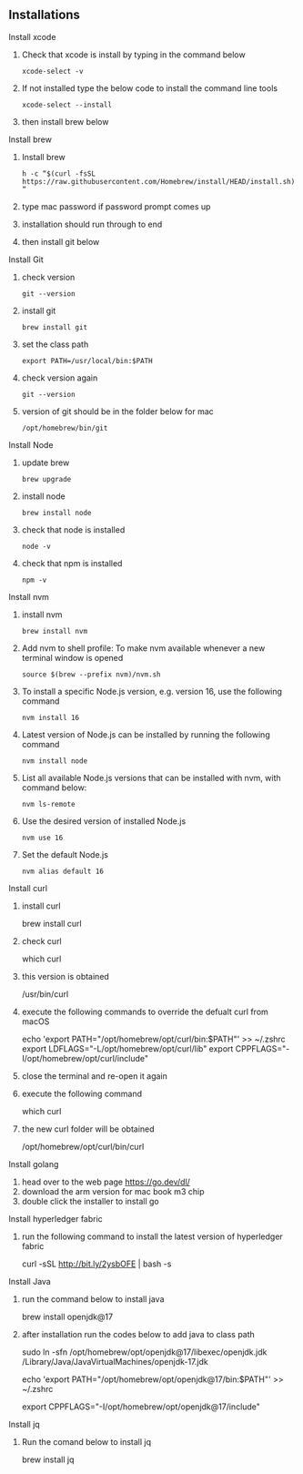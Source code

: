 ## Installations
Install xcode
1. Check that xcode is install by typing in the command below
    
    ```xcode-select -v```
2. If not installed type the below code to install the command line tools
    
    ```xcode-select --install```
3. then install brew below

Install brew
1. Install brew
    
    ```h -c “$(curl -fsSL https://raw.githubusercontent.com/Homebrew/install/HEAD/install.sh)”```
2. type mac password if password prompt comes up
3. installation should run through to end
4. then install git below


Install Git
1. check version
    
    ```git --version```
2. install git
    
    ```brew install git```
3. set the class path
    
    ```export PATH=/usr/local/bin:$PATH```
4. check version again
    
    ```git --version```
5. version of git should be in the folder below for mac
    
    ```/opt/homebrew/bin/git```


Install Node
1. update brew 
    
    ```brew upgrade```
2. install node
    
    ```brew install node```
3. check that node is installed
    
    ```node -v```
4. check that npm is installed
    
    ```npm -v```


Install nvm
1. install nvm
    
    ```brew install nvm```
2. Add nvm to shell profile: To make nvm available whenever a new terminal window is opened
    
    ```source $(brew --prefix nvm)/nvm.sh```
3. To install a specific Node.js version, e.g. version 16, use the following command
    
    ```nvm install 16```
4. Latest version of Node.js can be installed by running the following command
    
    ```nvm install node```
4. List all available Node.js versions that can be installed with nvm, with command below:
    
    ```nvm ls-remote```
5. Use the desired version of installed Node.js
    
    ```nvm use 16```
6. Set the default Node.js
    
    ```nvm alias default 16```

Install curl
1. install curl
    
    brew install curl
2. check curl
    
    which curl
3. this version is obtained
    
    /usr/bin/curl
4. execute the following commands to override the defualt curl from macOS
    
    echo 'export PATH="/opt/homebrew/opt/curl/bin:$PATH"' >> ~/.zshrc
    export LDFLAGS="-L/opt/homebrew/opt/curl/lib"
    export CPPFLAGS="-I/opt/homebrew/opt/curl/include"
5. close the terminal and re-open it again
6. execute the following command
    
    which curl
7. the new curl folder will be obtained
    
    /opt/homebrew/opt/curl/bin/curl

Install golang
1. head over to the web page https://go.dev/dl/
2. download the arm version for mac book m3 chip
3. double click the installer to install go

Install hyperledger fabric
1. run the following command to install the latest version of hyperledger fabric
    
    curl -sSL http://bit.ly/2ysbOFE | bash -s


Install Java
1. run the command below to install java
    
    brew install openjdk@17
2. after installation run the codes below to add java to class path
    
    sudo ln -sfn /opt/homebrew/opt/openjdk@17/libexec/openjdk.jdk /Library/Java/JavaVirtualMachines/openjdk-17.jdk
    
    echo 'export PATH="/opt/homebrew/opt/openjdk@17/bin:$PATH"' >> ~/.zshrc
    
    export CPPFLAGS="-I/opt/homebrew/opt/openjdk@17/include"


Install jq

1. Run the comand below to install jq
    
    brew install jq


